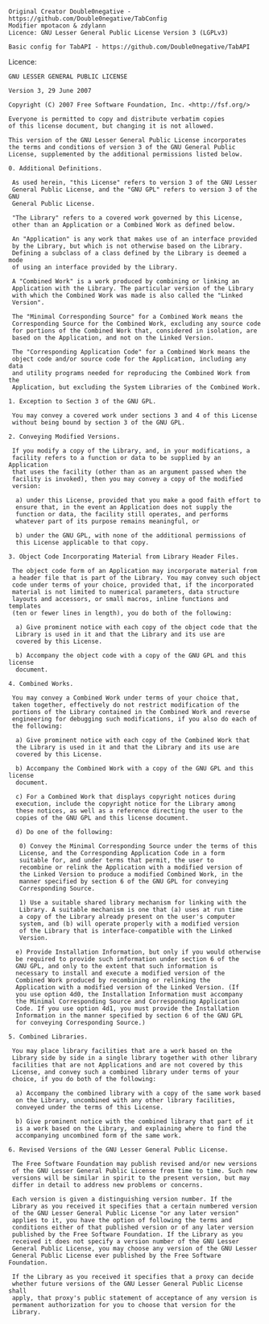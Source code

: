     Original Creator Double0negative - https://github.com/Double0negative/TabConfig
    Modifier mpotacon & zdylann
    Licence: GNU Lesser General Public License Version 3 (LGPLv3)

    Basic config for TabAPI - https://github.com/Double0negative/TabAPI
    
Licence:

    GNU LESSER GENERAL PUBLIC LICENSE

    Version 3, 29 June 2007

    Copyright (C) 2007 Free Software Foundation, Inc. <http://fsf.org/>

    Everyone is permitted to copy and distribute verbatim copies
    of this license document, but changing it is not allowed.

    This version of the GNU Lesser General Public License incorporates
    the terms and conditions of version 3 of the GNU General Public
    License, supplemented by the additional permissions listed below.
    
    0. Additional Definitions.
    
     As used herein, "this License" refers to version 3 of the GNU Lesser
     General Public License, and the "GNU GPL" refers to version 3 of the GNU
     General Public License.
    
     "The Library" refers to a covered work governed by this License,
     other than an Application or a Combined Work as defined below.
    
     An "Application" is any work that makes use of an interface provided
     by the Library, but which is not otherwise based on the Library.
     Defining a subclass of a class defined by the Library is deemed a mode
     of using an interface provided by the Library.
 
     A "Combined Work" is a work produced by combining or linking an
     Application with the Library. The particular version of the Library
     with which the Combined Work was made is also called the "Linked
     Version".
     
     The "Minimal Corresponding Source" for a Combined Work means the
     Corresponding Source for the Combined Work, excluding any source code
     for portions of the Combined Work that, considered in isolation, are
     based on the Application, and not on the Linked Version.
     
     The "Corresponding Application Code" for a Combined Work means the
     object code and/or source code for the Application, including any data
     and utility programs needed for reproducing the Combined Work from the
     Application, but excluding the System Libraries of the Combined Work.
     
    1. Exception to Section 3 of the GNU GPL.
    
     You may convey a covered work under sections 3 and 4 of this License
     without being bound by section 3 of the GNU GPL.
    
    2. Conveying Modified Versions.
    
     If you modify a copy of the Library, and, in your modifications, a
     facility refers to a function or data to be supplied by an Application
     that uses the facility (other than as an argument passed when the
     facility is invoked), then you may convey a copy of the modified
     version:
    
      a) under this License, provided that you make a good faith effort to
      ensure that, in the event an Application does not supply the
      function or data, the facility still operates, and performs
      whatever part of its purpose remains meaningful, or
    
      b) under the GNU GPL, with none of the additional permissions of
      this License applicable to that copy.
    
    3. Object Code Incorporating Material from Library Header Files.
    
     The object code form of an Application may incorporate material from
     a header file that is part of the Library. You may convey such object
     code under terms of your choice, provided that, if the incorporated
     material is not limited to numerical parameters, data structure
     layouts and accessors, or small macros, inline functions and templates
     (ten or fewer lines in length), you do both of the following:
    
      a) Give prominent notice with each copy of the object code that the
      Library is used in it and that the Library and its use are
      covered by this License.
    
      b) Accompany the object code with a copy of the GNU GPL and this license
      document.
    
    4. Combined Works.
    
     You may convey a Combined Work under terms of your choice that,
     taken together, effectively do not restrict modification of the
     portions of the Library contained in the Combined Work and reverse
     engineering for debugging such modifications, if you also do each of
     the following:
    
      a) Give prominent notice with each copy of the Combined Work that
      the Library is used in it and that the Library and its use are
      covered by this License.
    
      b) Accompany the Combined Work with a copy of the GNU GPL and this license
      document.
    
      c) For a Combined Work that displays copyright notices during
      execution, include the copyright notice for the Library among
      these notices, as well as a reference directing the user to the
      copies of the GNU GPL and this license document.
    
      d) Do one of the following:
    
       0) Convey the Minimal Corresponding Source under the terms of this
       License, and the Corresponding Application Code in a form
       suitable for, and under terms that permit, the user to
       recombine or relink the Application with a modified version of
       the Linked Version to produce a modified Combined Work, in the
       manner specified by section 6 of the GNU GPL for conveying
       Corresponding Source.

       1) Use a suitable shared library mechanism for linking with the
       Library. A suitable mechanism is one that (a) uses at run time
       a copy of the Library already present on the user's computer
       system, and (b) will operate properly with a modified version
       of the Library that is interface-compatible with the Linked
       Version.
    
      e) Provide Installation Information, but only if you would otherwise
      be required to provide such information under section 6 of the
      GNU GPL, and only to the extent that such information is
      necessary to install and execute a modified version of the
      Combined Work produced by recombining or relinking the
      Application with a modified version of the Linked Version. (If
      you use option 4d0, the Installation Information must accompany
      the Minimal Corresponding Source and Corresponding Application
      Code. If you use option 4d1, you must provide the Installation
      Information in the manner specified by section 6 of the GNU GPL
      for conveying Corresponding Source.)
    
    5. Combined Libraries.
    
     You may place library facilities that are a work based on the
     Library side by side in a single library together with other library
     facilities that are not Applications and are not covered by this
     License, and convey such a combined library under terms of your
     choice, if you do both of the following:
    
      a) Accompany the combined library with a copy of the same work based
      on the Library, uncombined with any other library facilities,
      conveyed under the terms of this License.
    
      b) Give prominent notice with the combined library that part of it
      is a work based on the Library, and explaining where to find the
      accompanying uncombined form of the same work.
    
    6. Revised Versions of the GNU Lesser General Public License.
    
     The Free Software Foundation may publish revised and/or new versions
     of the GNU Lesser General Public License from time to time. Such new
     versions will be similar in spirit to the present version, but may
     differ in detail to address new problems or concerns.
    
     Each version is given a distinguishing version number. If the
     Library as you received it specifies that a certain numbered version
     of the GNU Lesser General Public License "or any later version"
     applies to it, you have the option of following the terms and
     conditions either of that published version or of any later version
     published by the Free Software Foundation. If the Library as you
     received it does not specify a version number of the GNU Lesser
     General Public License, you may choose any version of the GNU Lesser
     General Public License ever published by the Free Software Foundation.
    
     If the Library as you received it specifies that a proxy can decide
     whether future versions of the GNU Lesser General Public License shall
     apply, that proxy's public statement of acceptance of any version is
     permanent authorization for you to choose that version for the
     Library.
    
